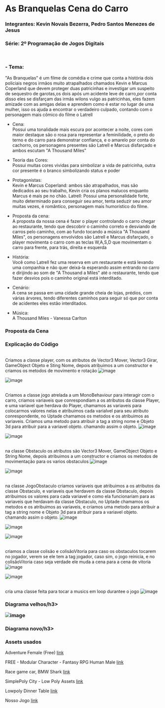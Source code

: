 # As Branquelas Cena do Carro

<h3>Integrantes: Kevin Novais Bezerra, Pedro Santos Menezes de Jesus<h3>

<h3>Série: 2º Programação de Jogos Digitais</h3>
<br>
<h3>- Tema:</h3>
"As Branquelas" é um filme de comédia e crime que conta a história dois policiais negros irmãos muito  atrapalhados chamados Kevin e Marcus Coperland que devem proteger duas patricinhas e investigar um suspeito de sequestro de garotas,os dois após um acidente leve de carro,por conta disso eles se disfarçam das irmãs wilons vulgo as patricinhas, eles fazem amizade com as amigas delas e aprendem como é estar no lugar de uma mulher, isso os ajuda a encontrar o verdadeiro culpado, contando com o personagem mais cômico do filme o Latrell

- Cena:<br>
Possui uma tonalidade mais escura por acontecer a noite, cores com maior destaque são o rosa para representar a feminilidade, o preto do terno e do carro para demonstrar confiança, e o amarelo por conta do cachorro, os personagens presentes são Latrell e Marcus disfarçado e ambos escutam "A Thousand Miles"

- Teoria das Cores:<br>
Possui muitas cores vividas para simbolizar a vida de patricinha, outra cor presente é o branco simbolizando status e poder

- Protagonistas:<Br>
Kevin e Marcus Coperland: ambos são atrapalhados, mas são dedicados ao seu trabalho, Kevin cria os planos malucos enquanto Marcus é mais pe no chão.
Latrell: Possui uma personalidade forte, muito determinado para conseguir seu amor, tenta seduzir seu amor muitas vezes, é romântico, personagem mais humorístico do filme.

- Proposta da cena:<br>
A proposta da nossa cena é fazer o player controlando o carro chegar ao restaurante, tendo que descobrir o caminho correto e desviando de carros pelo caminho, com ao fundo tocando a música "A Thousand Miles", os personagens envolvidos são Latrell e Marcus disfarçado, o player movimenta o carro com as teclas W,A,S,D que movimentam o carro para frente, para trás, direita e esquerda


- História:<Br>
Você como Latrell fez uma reserva em um restaurante e está levando uma companhia e não quer deixá-la esperando assim entrando no carro e dirijindo ao som de "A Thousand a Miles" até o restaurante, tendo que fazer desvios pois o caminho original está interditado.

- Cenário:<Br>
A cena se passa em uma cidade grande cheia de lojas, prédios, com várias árvores, tendo diferentes caminhos para seguir só que por conta de acidentes eles estão interditados.

- Música:<Br>
A Thousand Miles - Vanessa Carlton

<h3>Proposta da Cena</h3>



<h3>Explicação do Código</h3>

<br> Criamos a classe player, com os atributos de Vector3 Mover, Vector3 Girar, GameObject Objeto e Sting Nome, depois atribuimos a um constructor e criamos os metodos de movimento e rotação
![image](https://github.com/user-attachments/assets/9ad7b4f8-c4e0-4362-85af-a55583916652)

![image](https://github.com/user-attachments/assets/06f02246-6789-4480-862c-328699bb38f3)

<br> Criamos a classe jogo atrelada a um MonoBehaviour para interagir com o carro, criamos variaveis que conrespondiam a os atributos da classe Player, e uma variavel que herdava do Player, chamamos as variaveis para colocarmos valores nelas e atribuimos cada varialvel para seu atributo conrespondente, no Uptade chamamos os metodos e os atribuimos as variaveis. Criamos uma metodo para atribuir a tag a string nome e Objeto 3d para atribuir para a variavel objeto. chamando assim o objeto. 
![image](https://github.com/user-attachments/assets/906e37ad-f947-4f0d-b053-8eda3a9a0d88)

![image](https://github.com/user-attachments/assets/a0397699-17d9-4bca-b7c9-b5412cbace4e)

<br> na classe Obstaculo os atributos são Vector3 Mover, GameObject Objeto e String Nome,  depois atribuimos a um constructor e criamos os metodos de movimentação para os varios obstaculos
![image](https://github.com/user-attachments/assets/19a1e172-2e82-49dd-b733-9b8a8deb9574)

![image](https://github.com/user-attachments/assets/8c86aeaf-7a3f-4627-99e0-bf7fe5a7e643)

<br> na classe JogoObstaculo criamos variaveis que atribuimos a os atributos da classe Obstaculo, e variaveis que herdavem da classe Obstaculo, depois atribuimos os valores para cada variavel e como ela funcionariam para as variaveis que herdavam da classe Obstaculo, no Uptade chamamos os metodos e os atribuimos as variaveis, e criamos uma metodo para atribuir a tag a string nome e Objeto 3d para atribuir para a variavel objeto. chamando assim o objeto. 
![image](https://github.com/user-attachments/assets/ca343c8b-f337-4d2c-8173-b6fc90b6069a)

![image](https://github.com/user-attachments/assets/357473bc-5bb9-48b8-b044-47a683f7ca68)

![image](https://github.com/user-attachments/assets/b5a65cf2-f60b-4fdd-936e-71dc7ebe01fa)

<br> criamos a classe colisão e colisãoVitoria para caso os obstaculos tocarem no jogador, verem se ele tem a tag jogador, caso sim, o jogo reinicia, e no colisãoVitoria caso seja verdade ele muda a cena para a cena de vitoria 
![image](https://github.com/user-attachments/assets/25cc4377-b62d-410d-b694-4673d099a493)

![image](https://github.com/user-attachments/assets/ebee707f-8aee-42b7-ab48-7eb44619ef7a)

<br> cria uma classe feita para tocar a musics em loop durantee o jogo
![image](https://github.com/user-attachments/assets/3135dbf0-1508-43d8-a1f6-45df7304250b)


<h3>Diagrama velhos/h3>

![image](https://github.com/user-attachments/assets/f567b11d-7e8f-4afe-9650-a09beb699c5a)

<h3>Diagrama novo/h3>



<h3>Assets usados</h3>

Adventure Female (Free)
[link](https://assetstore.unity.com/packages/3d/characters/humanoids/humans/adventure-female-free-272945)

FREE - Modular Character - Fantasy RPG Human Male
[link](https://assetstore.unity.com/packages/3d/characters/humanoids/humans/free-modular-character-fantasy-rpg-human-male-228952)

Race game car, BMW Shark
[link](https://assetstore.unity.com/packages/3d/vehicles/land/race-game-car-bmw-shark-137732)

SimplePoly City - Low Poly Assets
[link](https://assetstore.unity.com/packages/3d/environments/simplepoly-city-low-poly-assets-58899)

Lowpoly Dinner Table
[link](https://assetstore.unity.com/packages/3d/environments/fantasy/lowpoly-dinner-table-55180)

Nosso Jogo
[link](https://drive.google.com/drive/folders/1J-AF9W11mDAoCS-jlWUDCfGAir-W5C7l)
